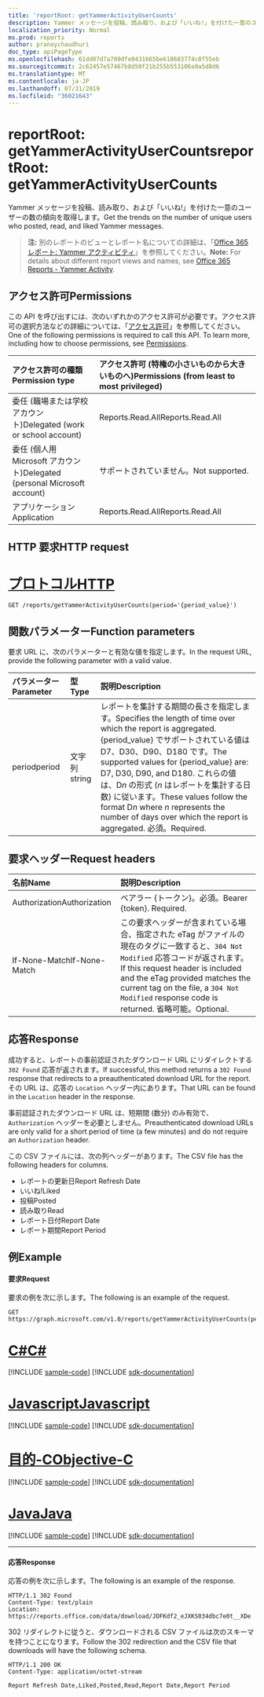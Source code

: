 ```yaml
---
title: 'reportRoot: getYammerActivityUserCounts'
description: Yammer メッセージを投稿、読み取り、および「いいね!」を付けた一意のユーザーの数の傾向を取得します。
localization_priority: Normal
ms.prod: reports
author: pranoychaudhuri
doc_type: apiPageType
ms.openlocfilehash: 61dd07d7a709dfe0431665be618683774c8f55eb
ms.sourcegitcommit: 2c62457e57467b8d50f21b255b553106a9a5d8d6
ms.translationtype: MT
ms.contentlocale: ja-JP
ms.lasthandoff: 07/31/2019
ms.locfileid: "36021643"
---
```

# <a name="reportroot-getyammeractivityusercounts"></a><span data-ttu-id="c2a29-103">reportRoot: getYammerActivityUserCounts</span><span class="sxs-lookup"><span data-stu-id="c2a29-103">reportRoot: getYammerActivityUserCounts</span></span>

<span data-ttu-id="c2a29-104">Yammer メッセージを投稿、読み取り、および「いいね!」を付けた一意のユーザーの数の傾向を取得します。</span><span class="sxs-lookup"><span data-stu-id="c2a29-104">Get the trends on the number of unique users who posted, read, and liked Yammer messages.</span></span>

> <span data-ttu-id="c2a29-105">**注:** 別のレポートのビューとレポート名についての詳細は、「[Office 365 レポート: Yammer アクティビティ](https://support.office.com/client/Yammer-activity-c7c9f938-5b8e-4d52-b1a2-c7c32cb2312a)」を参照してください。</span><span class="sxs-lookup"><span data-stu-id="c2a29-105">**Note:** For details about different report views and names, see [Office 365 Reports - Yammer Activity](https://support.office.com/client/Yammer-activity-c7c9f938-5b8e-4d52-b1a2-c7c32cb2312a).</span></span>

## <a name="permissions"></a><span data-ttu-id="c2a29-106">アクセス許可</span><span class="sxs-lookup"><span data-stu-id="c2a29-106">Permissions</span></span>

<span data-ttu-id="c2a29-p101">この API を呼び出すには、次のいずれかのアクセス許可が必要です。アクセス許可の選択方法などの詳細については、「[アクセス許可](/graph/permissions-reference)」を参照してください。</span><span class="sxs-lookup"><span data-stu-id="c2a29-p101">One of the following permissions is required to call this API. To learn more, including how to choose permissions, see [Permissions](/graph/permissions-reference).</span></span>

| <span data-ttu-id="c2a29-109">アクセス許可の種類</span><span class="sxs-lookup"><span data-stu-id="c2a29-109">Permission type</span></span>                        | <span data-ttu-id="c2a29-110">アクセス許可 (特権の小さいものから大きいものへ)</span><span class="sxs-lookup"><span data-stu-id="c2a29-110">Permissions (from least to most privileged)</span></span> |
| :------------------------------------- | :--------------------------------------- |
| <span data-ttu-id="c2a29-111">委任 (職場または学校アカウント)</span><span class="sxs-lookup"><span data-stu-id="c2a29-111">Delegated (work or school account)</span></span>     | <span data-ttu-id="c2a29-112">Reports.Read.All</span><span class="sxs-lookup"><span data-stu-id="c2a29-112">Reports.Read.All</span></span>                         |
| <span data-ttu-id="c2a29-113">委任 (個人用 Microsoft アカウント)</span><span class="sxs-lookup"><span data-stu-id="c2a29-113">Delegated (personal Microsoft account)</span></span> | <span data-ttu-id="c2a29-114">サポートされていません。</span><span class="sxs-lookup"><span data-stu-id="c2a29-114">Not supported.</span></span>                           |
| <span data-ttu-id="c2a29-115">アプリケーション</span><span class="sxs-lookup"><span data-stu-id="c2a29-115">Application</span></span>                            | <span data-ttu-id="c2a29-116">Reports.Read.All</span><span class="sxs-lookup"><span data-stu-id="c2a29-116">Reports.Read.All</span></span>                         |

## <a name="http-request"></a><span data-ttu-id="c2a29-117">HTTP 要求</span><span class="sxs-lookup"><span data-stu-id="c2a29-117">HTTP request</span></span>


# <a name="httptabhttp"></a>[<span data-ttu-id="c2a29-118">プロトコル</span><span class="sxs-lookup"><span data-stu-id="c2a29-118">HTTP</span></span>](#tab/http)
<!-- { "blockType": "ignored" } --> 

```http
GET /reports/getYammerActivityUserCounts(period='{period_value}')
```

## <a name="function-parameters"></a><span data-ttu-id="c2a29-119">関数パラメーター</span><span class="sxs-lookup"><span data-stu-id="c2a29-119">Function parameters</span></span>

<span data-ttu-id="c2a29-120">要求 URL に、次のパラメーターと有効な値を指定します。</span><span class="sxs-lookup"><span data-stu-id="c2a29-120">In the request URL, provide the following parameter with a valid value.</span></span>

| <span data-ttu-id="c2a29-121">パラメーター</span><span class="sxs-lookup"><span data-stu-id="c2a29-121">Parameter</span></span> | <span data-ttu-id="c2a29-122">型</span><span class="sxs-lookup"><span data-stu-id="c2a29-122">Type</span></span>   | <span data-ttu-id="c2a29-123">説明</span><span class="sxs-lookup"><span data-stu-id="c2a29-123">Description</span></span>                              |
| :-------- | :----- | :--------------------------------------- |
| <span data-ttu-id="c2a29-124">period</span><span class="sxs-lookup"><span data-stu-id="c2a29-124">period</span></span>    | <span data-ttu-id="c2a29-125">文字列</span><span class="sxs-lookup"><span data-stu-id="c2a29-125">string</span></span> | <span data-ttu-id="c2a29-126">レポートを集計する期間の長さを指定します。</span><span class="sxs-lookup"><span data-stu-id="c2a29-126">Specifies the length of time over which the report is aggregated.</span></span> <span data-ttu-id="c2a29-127">{period_value} でサポートされている値は D7、D30、D90、D180 です。</span><span class="sxs-lookup"><span data-stu-id="c2a29-127">The supported values for {period_value} are: D7, D30, D90, and D180.</span></span> <span data-ttu-id="c2a29-128">これらの値は、D*n* の形式 (*n* はレポートを集計する日数) に従います。</span><span class="sxs-lookup"><span data-stu-id="c2a29-128">These values follow the format D*n* where *n* represents the number of days over which the report is aggregated.</span></span> <span data-ttu-id="c2a29-129">必須。</span><span class="sxs-lookup"><span data-stu-id="c2a29-129">Required.</span></span> |

## <a name="request-headers"></a><span data-ttu-id="c2a29-130">要求ヘッダー</span><span class="sxs-lookup"><span data-stu-id="c2a29-130">Request headers</span></span>

| <span data-ttu-id="c2a29-131">名前</span><span class="sxs-lookup"><span data-stu-id="c2a29-131">Name</span></span>          | <span data-ttu-id="c2a29-132">説明</span><span class="sxs-lookup"><span data-stu-id="c2a29-132">Description</span></span>                              |
| :------------ | :--------------------------------------- |
| <span data-ttu-id="c2a29-133">Authorization</span><span class="sxs-lookup"><span data-stu-id="c2a29-133">Authorization</span></span> | <span data-ttu-id="c2a29-p103">ベアラー {トークン}。必須。</span><span class="sxs-lookup"><span data-stu-id="c2a29-p103">Bearer {token}. Required.</span></span>                |
| <span data-ttu-id="c2a29-136">If-None-Match</span><span class="sxs-lookup"><span data-stu-id="c2a29-136">If-None-Match</span></span> | <span data-ttu-id="c2a29-137">この要求ヘッダーが含まれている場合、指定された eTag がファイルの現在のタグに一致すると、`304 Not Modified` 応答コードが返されます。</span><span class="sxs-lookup"><span data-stu-id="c2a29-137">If this request header is included and the eTag provided matches the current tag on the file, a `304 Not Modified` response code is returned.</span></span> <span data-ttu-id="c2a29-138">省略可能。</span><span class="sxs-lookup"><span data-stu-id="c2a29-138">Optional.</span></span> |

## <a name="response"></a><span data-ttu-id="c2a29-139">応答</span><span class="sxs-lookup"><span data-stu-id="c2a29-139">Response</span></span>

<span data-ttu-id="c2a29-140">成功すると、レポートの事前認証されたダウンロード URL にリダイレクトする `302 Found` 応答が返されます。</span><span class="sxs-lookup"><span data-stu-id="c2a29-140">If successful, this method returns a `302 Found` response that redirects to a preauthenticated download URL for the report.</span></span> <span data-ttu-id="c2a29-141">その URL は、応答の `Location` ヘッダー内にあります。</span><span class="sxs-lookup"><span data-stu-id="c2a29-141">That URL can be found in the `Location` header in the response.</span></span>

<span data-ttu-id="c2a29-142">事前認証されたダウンロード URL は、短期間 (数分) のみ有効で、`Authorization` ヘッダーを必要としません。</span><span class="sxs-lookup"><span data-stu-id="c2a29-142">Preauthenticated download URLs are only valid for a short period of time (a few minutes) and do not require an `Authorization` header.</span></span>

<span data-ttu-id="c2a29-143">この CSV ファイルには、次の列ヘッダーがあります。</span><span class="sxs-lookup"><span data-stu-id="c2a29-143">The CSV file has the following headers for columns.</span></span>

- <span data-ttu-id="c2a29-144">レポートの更新日</span><span class="sxs-lookup"><span data-stu-id="c2a29-144">Report Refresh Date</span></span>
- <span data-ttu-id="c2a29-145">いいね!</span><span class="sxs-lookup"><span data-stu-id="c2a29-145">Liked</span></span>
- <span data-ttu-id="c2a29-146">投稿</span><span class="sxs-lookup"><span data-stu-id="c2a29-146">Posted</span></span>
- <span data-ttu-id="c2a29-147">読み取り</span><span class="sxs-lookup"><span data-stu-id="c2a29-147">Read</span></span>
- <span data-ttu-id="c2a29-148">レポート日付</span><span class="sxs-lookup"><span data-stu-id="c2a29-148">Report Date</span></span>
- <span data-ttu-id="c2a29-149">レポート期間</span><span class="sxs-lookup"><span data-stu-id="c2a29-149">Report Period</span></span>

## <a name="example"></a><span data-ttu-id="c2a29-150">例</span><span class="sxs-lookup"><span data-stu-id="c2a29-150">Example</span></span>

#### <a name="request"></a><span data-ttu-id="c2a29-151">要求</span><span class="sxs-lookup"><span data-stu-id="c2a29-151">Request</span></span>

<span data-ttu-id="c2a29-152">要求の例を次に示します。</span><span class="sxs-lookup"><span data-stu-id="c2a29-152">The following is an example of the request.</span></span>

<!--{
  "blockType": "request",
  "isComposable": true,
  "name": "reportroot_getyammeractivityusercounts"
}-->

```http
GET https://graph.microsoft.com/v1.0/reports/getYammerActivityUserCounts(period='D7')
```
# <a name="ctabcsharp"></a>[<span data-ttu-id="c2a29-153">C#</span><span class="sxs-lookup"><span data-stu-id="c2a29-153">C#</span></span>](#tab/csharp)
[!INCLUDE [sample-code](../includes/snippets/csharp/reportroot-getyammeractivityusercounts-csharp-snippets.md)]
[!INCLUDE [sdk-documentation](../includes/snippets/snippets-sdk-documentation-link.md)]

# <a name="javascripttabjavascript"></a>[<span data-ttu-id="c2a29-154">Javascript</span><span class="sxs-lookup"><span data-stu-id="c2a29-154">Javascript</span></span>](#tab/javascript)
[!INCLUDE [sample-code](../includes/snippets/javascript/reportroot-getyammeractivityusercounts-javascript-snippets.md)]
[!INCLUDE [sdk-documentation](../includes/snippets/snippets-sdk-documentation-link.md)]

# <a name="objective-ctabobjc"></a>[<span data-ttu-id="c2a29-155">目的-C</span><span class="sxs-lookup"><span data-stu-id="c2a29-155">Objective-C</span></span>](#tab/objc)
[!INCLUDE [sample-code](../includes/snippets/objc/reportroot-getyammeractivityusercounts-objc-snippets.md)]
[!INCLUDE [sdk-documentation](../includes/snippets/snippets-sdk-documentation-link.md)]

# <a name="javatabjava"></a>[<span data-ttu-id="c2a29-156">Java</span><span class="sxs-lookup"><span data-stu-id="c2a29-156">Java</span></span>](#tab/java)
[!INCLUDE [sample-code](../includes/snippets/java/reportroot-getyammeractivityusercounts-java-snippets.md)]
[!INCLUDE [sdk-documentation](../includes/snippets/snippets-sdk-documentation-link.md)]

---


#### <a name="response"></a><span data-ttu-id="c2a29-157">応答</span><span class="sxs-lookup"><span data-stu-id="c2a29-157">Response</span></span>

<span data-ttu-id="c2a29-158">応答の例を次に示します。</span><span class="sxs-lookup"><span data-stu-id="c2a29-158">The following is an example of the response.</span></span>

<!-- {
  "blockType": "response",
  "truncated": true,
  "@odata.type": "microsoft.graph.report"
} -->

```http
HTTP/1.1 302 Found
Content-Type: text/plain
Location: https://reports.office.com/data/download/JDFKdf2_eJXKS034dbc7e0t__XDe
```

<span data-ttu-id="c2a29-159">302 リダイレクトに従うと、ダウンロードされる CSV ファイルは次のスキーマを持つことになります。</span><span class="sxs-lookup"><span data-stu-id="c2a29-159">Follow the 302 redirection and the CSV file that downloads will have the following schema.</span></span>

<!-- { "blockType": "ignored" } --> 

```http
HTTP/1.1 200 OK
Content-Type: application/octet-stream

Report Refresh Date,Liked,Posted,Read,Report Date,Report Period
```
<!-- uuid: 8fcb5dbc-d5aa-4681-8e31-b001d5168d79 
2015-10-25 14:57:30 UTC -->
<!-- {
  "type": "#page.annotation",
  "description": "Example",
  "keywords": "",
  "section": "documentation",
  "tocPath": "",
  "suppressions": [
  ]
}-->
